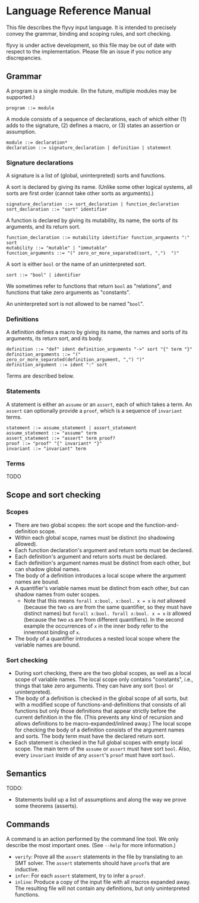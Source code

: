 # Language Reference Manual

This file describes the flyvy input language. It is intended to precisely convey
the grammar, binding and scoping rules, and sort checking.

flyvy is under active development, so this file may be out of date with respect
to the implementation. Please file an issue if you notice any discrepancies.

## Grammar

A program is a single module. (In the future, multiple modules may be supported.)

    program ::= module

A module consists of a sequence of declarations, each of which either (1) adds
to the signature, (2) defines a macro, or (3) states an assertion or assumption.

    module ::= declaration*
    declaration ::= signature_declaration | definition | statement

### Signature declarations

A signature is a list of (global, uninterpreted) sorts and functions.

A sort is declared by giving its name. (Unlike some other logical systems,
all sorts are first order (cannot take other sorts as arguments).)

    signature_declaration ::= sort_declaration | function_declaration
    sort_declaration ::= "sort" identifier

A function is declared by giving its mutability, its name, the sorts of its
arguments, and its return sort.

    function_declaration ::= mutability identifier function_arguments ":" sort
    mutability ::= "mutable" | "immutable"
    function_arguments ::= "(" zero_or_more_separated(sort, ",")  ")"

A sort is either `bool` or the name of an uninterpreted sort.

    sort ::= "bool" | identifier

We sometimes refer to functions that return `bool` as "relations", and functions
that take zero arguments as "constants".

An uninterpreted sort is not allowed to be named "`bool`".

### Definitions

A definition defines a macro by giving its name, the names and sorts of its
arguments, its return sort, and its body.

    definition ::= "def" ident definition_arguments "->" sort "{" term "}"
    definition_arguments ::= "(" zero_or_more_separated(definition_argument, ",") ")"
    definition_argument ::= ident ":" sort

Terms are described below.

### Statements

A statement is either an `assume` or an `assert`, each of which takes a term. An
`assert` can optionally provide a `proof`, which is a sequence of `invariant`
terms.

    statement ::= assume_statement | assert_statement
    assume_statement ::= "assume" term
    assert_statement ::= "assert" term proof?
    proof ::= "proof" "{" invariant* "}"
    invariant ::= "invariant" term

### Terms

TODO

## Scope and sort checking

### Scopes

- There are two global scopes: the sort scope and the function-and-definition
  scope.
- Within each global scope, names must be distinct (no shadowing allowed).
- Each function declaration's argument and return sorts must be declared.
- Each definition's argument and return sorts must be declared.
- Each definition's argument names must be distinct from each other, but
  can shadow global names.
- The body of a definition introduces a local scope where the argument names are
  bound.
- A quantifier's variable names must be distinct from each other, but can shadow
  names from outer scopes.
    - Note that this means `forall x:bool, x:bool. x = x` is *not* allowed
      (because the two `x`s are from the same quantifier, so they must have
      distinct names) but `forall x:bool. forall x:bool. x = x` *is* allowed
      (because the two `x`s are from different quantifiers). In the second
      example the occurrences of `x` in the inner body refer to the innermost
      binding of `x`.
- The body of a quantifier introduces a nested local scope where the variable
  names are bound.

### Sort checking

- During sort checking, there are the two global scopes, as well as a local
  scope of variable names. The local scope only contains "constants", i.e.,
  things that take zero arguments. They can have any sort (`bool` or
  uninterpreted).
- The body of a definition is checked in the global scope of all sorts, but with
  a modified scope of functions-and-definitions that consists of all functions
  but only those definitions that appear strictly before the current definition
  in the file. (This prevents any kind of recursion and allows definitions to be
  macro-expanded/inlined away.) The local scope for checking the body of a
  definition consists of the argument names and sorts. The body term must have
  the declared return sort.
- Each statement is checked in the full global scopes with empty local scope.
  The main term of the `assume` or `assert` must have sort `bool`. Also, every
  `invariant` inside of any `assert`'s `proof` must have sort `bool`.

## Semantics

TODO:
- Statements build up a list of assumptions and along the way we prove some theorems (asserts).

## Commands

A command is an action performed by the command line tool. We only describe the
most important ones. (See `--help` for more information.)

- `verify`: Prove all the `assert` statements in the file by translating to an
  SMT solver. The `assert` statements should have `proof`s that are inductive.
- `infer`: For each `assert` statement, try to infer a `proof`.
- `inline`: Produce a copy of the input file with all macros expanded away. The
  resulting file will not contain any definitions, but only uninterpreted
  functions.
